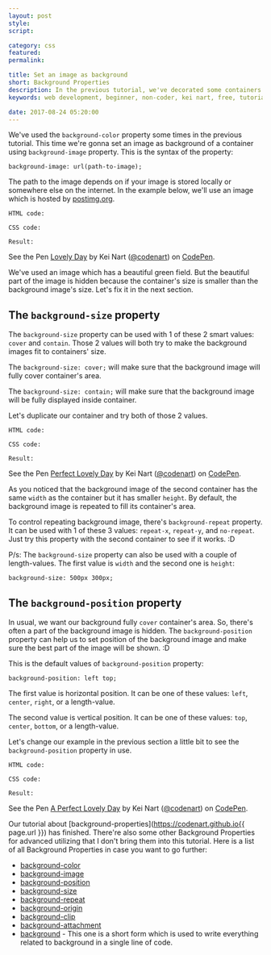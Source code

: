 ```yaml
---
layout: post
style:
script:

category: css
featured:
permalink:

title: Set an image as background
short: Background Properties
description: In the previous tutorial, we've decorated some containers using the background-color property. <br>Yet, there are more ways to make containers look more lively. <br>Let's talk more about backgrounds.
keywords: web development, beginner, non-coder, kei nart, free, tutorial, coding, programming, code nart, html, css, background

date: 2017-08-24 05:20:00
---
```


We've used the `background-color` property some times in the previous tutorial.
This time we're gonna set an image as background of a container using
`background-image` property. This is the syntax of the property:

`background-image: url(path-to-image);`

The path to the image depends on if your image is stored locally or somewhere
else on the internet. In the example below, we'll use an image which
is hosted by [postimg.org](https://postimg.org/ "ext").

`HTML code:`
<script src="https://gist.github.com/codenart/071d0c196aef80209cfccb78ad09cb36.js">
</script>

`CSS code:`
<script src="https://gist.github.com/codenart/229274cf50bda2af992a83bcdaf5cd5c.js">
</script>

`Result:`
<p data-height="500" data-theme-id="light" data-slug-hash="LzpLrK"
   data-default-tab="result" data-user="codenart" data-embed-version="2"
   data-pen-title="Lovely Day" class="codepen">
   See the Pen <a href="https://codepen.io/codenart/pen/LzpLrK/">Lovely Day</a>
   by Kei Nart (<a href="https://codepen.io/codenart">@codenart</a>) on
   <a href="https://codepen.io">CodePen</a>.
</p>
<script async src="https://production-assets.codepen.io/assets/embed/ei.js"></script>

We've used an image which has a beautiful green field. But the beautiful part of
the image is hidden because the container's size is smaller than the background
image's size. Let's fix it in the next section.

## The `background-size` property

The `background-size` property can be used with 1 of these 2 smart values:
`cover` and `contain`. Those 2 values will both try to make the background
images fit to containers' size.

The `background-size: cover;` will make sure that the background image will fully
cover container's area.

The `background-size: contain;` will make sure that the background image will be
fully displayed inside container.

Let's duplicate our container and try both of those 2 values.

`HTML code:`
<script src="https://gist.github.com/codenart/095d4eafff70e1fb15a7d714c7a3a3fc.js">
</script>

`CSS code:`
<script src="https://gist.github.com/codenart/2cfa44add9857a211c205a6a2e0eef1d.js">
</script>

`Result:`

<p data-height="500" data-theme-id="light" data-slug-hash="boVrwL"
   data-default-tab="result" data-user="codenart" data-embed-version="2"
   data-pen-title="Perfect Lovely Day" class="codepen">
   See the Pen <a href="https://codepen.io/codenart/pen/boVrwL/">Perfect Lovely Day</a>
   by Kei Nart (<a href="https://codepen.io/codenart">@codenart</a>) on
   <a href="https://codepen.io">CodePen</a>.
</p>
<script async src="https://production-assets.codepen.io/assets/embed/ei.js"></script>

As you noticed that the background image of the second container has the same
`width` as the container but it has smaller `height`. By default, the background
image is repeated to fill its container's area.

To control repeating background image, there's `background-repeat` property. It
can be used with 1 of these 3 values: `repeat-x`, `repeat-y`, and `no-repeat`.
Just try this property with the second container to see if it works. :D

P/s: The `background-size` property can also be used with a couple of length-values.
The first value is `width` and the second one is `height`:

`background-size: 500px 300px;`

## The `background-position` property

In usual, we want our background fully `cover` container's area. So, there's
often a part of the background image is hidden. The `background-position`
property can help us to set position of the background image and make sure the
best part of the image will be shown. :D

This is the default values of `background-position` property:

`background-position: left top;`

The first value is horizontal position. It can be one of these values: `left`,
`center`, `right`, or a length-value.

The second value is vertical position. It can be one of these values: `top`,
`center`, `bottom`, or a length-value.

Let's change our example in the previous section a little bit to see the
`background-position` property in use.

`HTML code:`
<script src="https://gist.github.com/codenart/7ac197b917e446ec93d953b25ceb0b5f.js">
</script>

`CSS code:`
<script src="https://gist.github.com/codenart/e1ec08f53caaec34fb767561b173d66c.js">
</script>

`Result:`

<p data-height="500" data-theme-id="light" data-slug-hash="PJPXdQ"
   data-default-tab="result" data-user="codenart" data-embed-version="2"
   data-pen-title="A Perfect Lovely Day" class="codepen">
   See the Pen <a href="https://codepen.io/codenart/pen/PJPXdQ/">A Perfect Lovely Day</a>
   by Kei Nart (<a href="https://codepen.io/codenart">@codenart</a>) on
   <a href="https://codepen.io">CodePen</a>.
</p>
<script async src="https://production-assets.codepen.io/assets/embed/ei.js"></script>

Our tutorial about
[background-properties](https://codenart.github.io{{ page.url }}) has finished.
There're also some other Background Properties for advanced utilizing that I
don't bring them into this tutorial. Here is a list of all Background Properties
in case you want to go further:

- [background-color](https://www.w3schools.com/cssref/pr_background-color.asp "ext")
- [background-image](https://www.w3schools.com/cssref/pr_background-image.asp "ext")
- [background-position](https://www.w3schools.com/cssref/pr_background-position.asp "ext")
- [background-size](https://www.w3schools.com/cssref/css3_pr_background-size.asp "ext")
- [background-repeat](https://www.w3schools.com/cssref/pr_background-repeat.asp "ext")
- [background-origin](https://www.w3schools.com/cssref/css3_pr_background-origin.asp "ext")
- [background-clip](https://www.w3schools.com/cssref/css3_pr_background-clip.asp "ext")
- [background-attachment](https://www.w3schools.com/cssref/pr_background-attachment.asp "ext")
- [background](https://www.w3schools.com/cssref/css3_pr_background.asp "ext") -
This one is a short form which is used to write everything related to background
in a single line of code.
